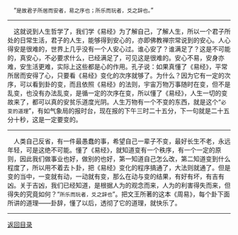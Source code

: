 &emsp;“``是故君子所居而安者，易之序也；所乐而玩者，爻之辞也。``”
___
&emsp;这就说到人生哲学了，我们学《易经》为了解自己，了解人生，所以一个君子所处的日常生活，君子的人生，能够得到安心的，亦即佛教禅宗常说到的安心。人心得安是很难的，世界上几乎没有一个人安心过。谁心安了？谁满足了？这是不可能的，真安心，不必要求什么，已经满足了，可见这是很难的。安心不易，安身亦难，安生活更难，实际上这些都是心的作用。孔子说：如果真懂了《易经》，平常所居而安得了心，只要看《易经》变化的次序就够了。为什么？因为它有一定的次序，可以看到卦的变，而且依照《易经》的法则，宇宙万物万事随时在变，但不是乱变，也没有办法乱变，是循一定的次序在变，所以懂了《易经》，人生一切的变故来了，都可以真的安贫乐道度光阴。人生万物有一个不变的东西，就是这个“``必变的道理``”，有如气象局的报时台，现在报的下午三时二十五分，下一句就是二十五分十秒，这是一定要变的。
___
&emsp;人类自己反省，有一件最愚蠢的事，希望自己一辈子不变，最好长生不老，永远年轻，可是这绝不可能。懂了《易经》，就知道变有一个秩序，有一个一定的原则，因此我们做事业也好，做别的也好，第一知道自己怎么改，第二知道变到什么程度了，所以用不着去卜卦，把《易经》变化的程序搞通了，大法则就通了。但是变的当中，一变就有动，一动就有变，那么在动与变的结果，有好有坏，有吉有凶。关于吉凶，我们已经知道，是根据人为的观念而来，人为的利害得失而来，但得失的究竟如何？“``所乐而玩者，爻之辞也``”。把文王所著的这本《周易》，每个卦下面所讲的道理——卦辞，懂了以后，透彻了它的道理，就快乐了。
___
[返回目录](../../master/README.md#目录)